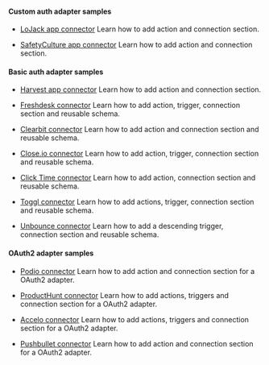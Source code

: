#### Custom auth adapter samples
- [LoJack app connector](https://github.com/workato/connector_sdk/blob/master/custom_auth/lo_jack_connector.rb)
  Learn how to add action and connection section.

- [SafetyCulture app connector](https://github.com/workato/connector_sdk/blob/master/custom_auth/safetyculture_connector.rb)
  Learn how to add action and connection section.

#### Basic auth adapter samples
- [Harvest app connector](https://github.com/workato/connector_sdk/blob/master/basic_auth/harvest_connector.rb)
  Learn how to add action and connection section.

- [Freshdesk connector](https://github.com/workato/connector_sdk/blob/master/basic_auth/freshdesk_connector.rb)
  Learn how to add action, trigger, connection section and reusable schema.

- [Clearbit connector](https://github.com/workato/connector_sdk/blob/master/basic_auth/clearbit_connector.rb)
  Learn how to add action and connection section and reusable schema.

- [Close.io connector](https://github.com/workato/connector_sdk/blob/master/basic_auth/close_io_connector.rb)
  Learn how to add action, trigger, connection section and reusable schema.

- [Click Time connector](https://github.com/workato/connector_sdk/blob/master/basic_auth/click_time_connector.rb)
  Learn how to add action, connection section and reusable schema.

- [Toggl connector](https://github.com/workato/connector_sdk/blob/master/basic_auth/toggl_connector.rb)
  Learn how to add actions, trigger, connection section and reusable schema.

- [Unbounce connector](https://github.com/workato/connector_sdk/blob/master/basic_auth/unbounce_connector.rb)
  Learn how to add a descending trigger, connection section and reusable schema.

#### OAuth2 adapter samples
- [Podio connector](https://github.com/workato/connector_sdk/blob/master/oauth2/podio_connector.rb)
  Learn how to add action and connection section for a OAuth2 adapter.

- [ProductHunt connector](https://github.com/workato/connector_sdk/blob/master/oauth2/producthunt_connector.rb)
  Learn how to add actions, triggers and connection section for a OAuth2 adapter.

- [Accelo connector](https://github.com/workato/connector_sdk/blob/master/oauth2/accelo_connector.rb)
  Learn how to add actions, triggers and connection section for a OAuth2 adapter.

- [Pushbullet connector](https://github.com/workato/connector_sdk/blob/master/oauth2/pushbullet_connector.rb)
  Learn how to add action and connection section for a OAuth2 adapter.
